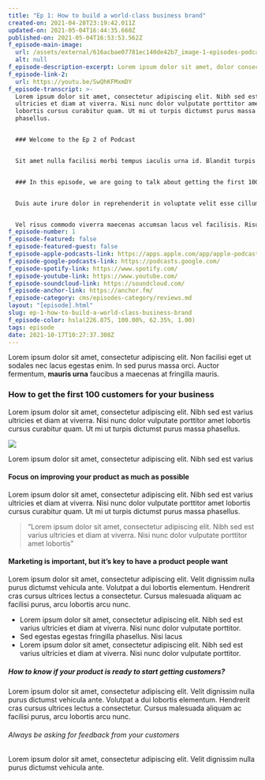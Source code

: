 ```yaml
---
title: "Ep 1: How to build a world-class business brand"
created-on: 2021-04-28T23:19:42.011Z
updated-on: 2021-05-04T16:44:35.660Z
published-on: 2021-05-04T16:53:53.562Z
f_episode-main-image:
  url: /assets/external/616acbae07781ec140de42b7_image-1-episodes-podcast-x-template.svg
  alt: null
f_episode-description-excerpt: Lorem ipsum dolor sit amet, dolor consectetur adipiscing elit. Dignissim.
f_episode-link-2:
  url: https://youtu.be/SwQhKFMxmDY
f_episode-transcript: >-
  Lorem ipsum dolor sit amet, consectetur adipiscing elit. Nibh sed est varius
  ultricies et diam at viverra. Nisi nunc dolor vulputate porttitor amet
  lobortis cursus curabitur quam. Ut mi ut turpis dictumst purus massa
  phasellus.


  ### Welcome to the Ep 2 of Podcast


  Sit amet nulla facilisi morbi tempus iaculis urna id. Blandit turpis cursus in hac habitasse platea dictumst. Nunc id cursus metus aliquam eleifend. Gravida arcu ac tortor dignissim convallis aenean et tortor at. Lectus mauris ultrices eros in cursus. Egestas egestas fringilla phasellus.


  ### In this episode, we are going to talk about getting the first 100 customers for your business


  Duis aute irure dolor in reprehenderit in voluptate velit esse cillum dolore eu fugiat nulla pariatur. Excepteur sint occaecat cupidatat non proident, sunt in culpa qui officia deserunt mollit anim id est laborum.


  Vel risus commodo viverra maecenas accumsan lacus vel facilisis. Risus at ultrices mi tempus imperdiet nulla malesuada pellentesque. Placerat in egestas erat imperdiet sed euismod nisi. Varius sit amet mattis vulputate enim nulla aliquet porttitor lacus.
f_episode-number: 1
f_episode-featured: false
f_episode-featured-guest: false
f_episode-apple-podcasts-link: https://apps.apple.com/app/apple-podcasts/id525463029
f_episode-google-podcasts-link: https://podcasts.google.com/
f_episode-spotify-link: https://www.spotify.com/
f_episode-youtube-link: https://www.youtube.com/
f_episode-soundcloud-link: https://soundcloud.com/
f_episode-anchor-link: https://anchor.fm/
f_episode-category: cms/episodes-category/reviews.md
layout: "[episode].html"
slug: ep-1-how-to-build-a-world-class-business-brand
f_episode-color: hsla(226.875, 100.00%, 62.35%, 1.00)
tags: episode
date: 2021-10-17T10:27:37.308Z
---
```


Lorem ipsum dolor sit amet, consectetur adipiscing elit. Non facilisi eget ut sodales nec lacus egestas enim. In sed purus massa orci. Auctor fermentum, **mauris urna** faucibus a maecenas at fringilla mauris.

### How to get the first 100 customers for your business

Lorem ipsum dolor sit amet, consectetur adipiscing elit. Nibh sed est varius ultricies et diam at viverra. Nisi nunc dolor vulputate porttitor amet lobortis cursus curabitur quam. Ut mi ut turpis dictumst purus massa phasellus.

![](/assets/external/616acbae07781e069bde42ad_image-episode-description-podcast-x-template.jpg)

Lorem ipsum dolor sit amet, consectetur adipiscing elit. Nibh sed est varius

#### Focus on improving your product as much as possible

Lorem ipsum dolor sit amet, consectetur adipiscing elit. Nibh sed est varius ultricies et diam at viverra. Nisi nunc dolor vulputate porttitor amet lobortis cursus curabitur quam. Ut mi ut turpis dictumst purus massa phasellus.

> “Lorem ipsum dolor sit amet, consectetur adipiscing elit. Nibh sed est varius ultricies et diam at viverra. Nisi nunc dolor vulputate porttitor amet lobortis”

#### Marketing is important, but it’s key to have a product people want

Lorem ipsum dolor sit amet, consectetur adipiscing elit. Velit dignissim nulla purus dictumst vehicula ante. Volutpat a dui lobortis elementum. Hendrerit cras cursus ultrices lectus a consectetur. Cursus malesuada aliquam ac facilisi purus, arcu lobortis arcu nunc.

*   Lorem ipsum dolor sit amet, consectetur adipiscing elit. Nibh sed est varius ultricies et diam at viverra. Nisi nunc dolor vulputate porttitor.
*   Sed egestas egestas fringilla phasellus. Nisi lacus
*   Lorem ipsum dolor sit amet, consectetur adipiscing elit. Nibh sed est varius ultricies et diam at viverra. Nisi nunc dolor vulputate porttitor.

##### How to know if your product is ready to start getting customers?

Lorem ipsum dolor sit amet, consectetur adipiscing elit. Velit dignissim nulla purus dictumst vehicula ante. Volutpat a dui lobortis elementum. Hendrerit cras cursus ultrices lectus a consectetur. Cursus malesuada aliquam ac facilisi purus, arcu lobortis arcu nunc.

###### Always be asking for feedback from your customers

Lorem ipsum dolor sit amet, consectetur adipiscing elit. Velit dignissim nulla purus dictumst vehicula ante.
